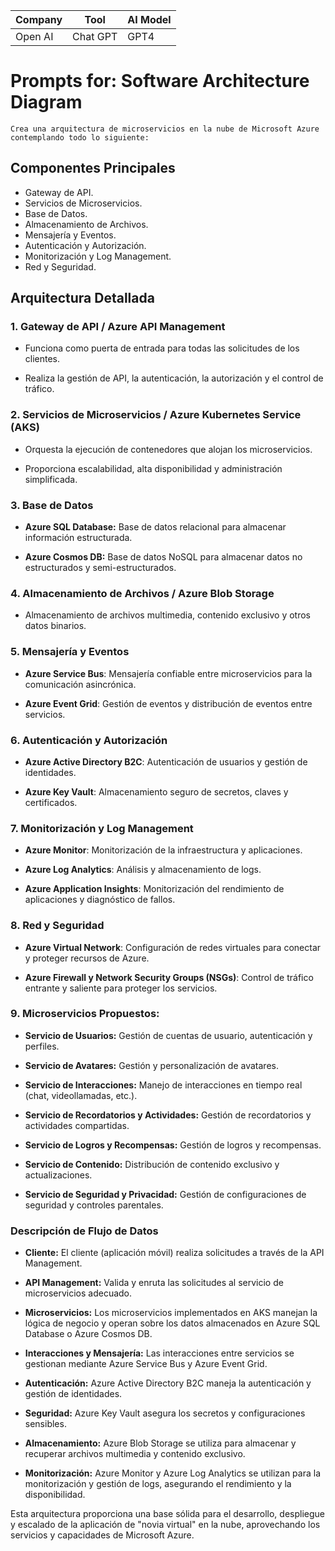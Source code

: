 | Company | Tool | AI Model |
|-----------|-----------|-----------|
| Open AI    | Chat GPT    | GPT4    |

# Prompts for: Software Architecture Diagram

    Crea una arquitectura de microservicios en la nube de Microsoft Azure contemplando todo lo siguiente:

## Componentes Principales

- Gateway de API.
- Servicios de Microservicios.
- Base de Datos.
- Almacenamiento de Archivos.
- Mensajería y Eventos.
- Autenticación y Autorización.
- Monitorización y Log Management.
- Red y Seguridad.

## Arquitectura Detallada

### 1. Gateway de API / Azure API Management

- Funciona como puerta de entrada para todas las solicitudes de los clientes.

- Realiza la gestión de API, la autenticación, la autorización y el control de tráfico.

### 2. Servicios de Microservicios / Azure Kubernetes Service (AKS)

- Orquesta la ejecución de contenedores que alojan los microservicios.

- Proporciona escalabilidad, alta disponibilidad y administración simplificada.

### 3. Base de Datos
    
- **Azure SQL Database:** Base de datos relacional para almacenar información estructurada.

- **Azure Cosmos DB:** Base de datos NoSQL para almacenar datos no estructurados y semi-estructurados.

### 4. Almacenamiento de Archivos / Azure Blob Storage

- Almacenamiento de archivos multimedia, contenido exclusivo y otros datos binarios.

### 5. Mensajería y Eventos

- **Azure Service Bus**: Mensajería confiable entre microservicios para la comunicación asincrónica.

- **Azure Event Grid**: Gestión de eventos y distribución de eventos entre servicios.

### 6. Autenticación y Autorización

- **Azure Active Directory B2C**: Autenticación de usuarios y gestión de identidades.

- **Azure Key Vault**: Almacenamiento seguro de secretos, claves y certificados.

### 7. Monitorización y Log Management

- **Azure Monitor**: Monitorización de la infraestructura y aplicaciones.

- **Azure Log Analytics**: Análisis y almacenamiento de logs.

- **Azure Application Insights**: Monitorización del rendimiento de aplicaciones y diagnóstico de fallos.

### 8. Red y Seguridad

- **Azure Virtual Network**: Configuración de redes virtuales para conectar y proteger recursos de Azure.

- **Azure Firewall y Network Security Groups (NSGs)**:  Control de tráfico entrante y saliente para proteger los servicios.

### 9. Microservicios Propuestos:

- **Servicio de Usuarios:** Gestión de cuentas de usuario, autenticación y perfiles.

- **Servicio de Avatares:** Gestión y personalización de avatares.

- **Servicio de Interacciones:** Manejo de interacciones en tiempo real (chat, videollamadas, etc.).

- **Servicio de Recordatorios y Actividades:** Gestión de recordatorios y actividades compartidas.

- **Servicio de Logros y Recompensas:** Gestión de logros y recompensas.

 - **Servicio de Contenido:** Distribución de contenido exclusivo y actualizaciones.

- **Servicio de Seguridad y Privacidad:** Gestión de configuraciones de seguridad y controles parentales.

### Descripción de Flujo de Datos

- **Cliente:** El cliente (aplicación móvil) realiza solicitudes a través de la API Management.

- **API Management:** Valida y enruta las solicitudes al servicio de microservicios adecuado.

- **Microservicios:** Los microservicios implementados en AKS manejan la lógica de negocio y operan sobre los datos almacenados en Azure SQL Database o Azure Cosmos DB.

- **Interacciones y Mensajería:** Las interacciones entre servicios se gestionan mediante Azure Service Bus y Azure Event Grid.

- **Autenticación:** Azure Active Directory B2C maneja la autenticación y gestión de identidades.

- **Seguridad:** Azure Key Vault asegura los secretos y configuraciones sensibles.

- **Almacenamiento:** Azure Blob Storage se utiliza para almacenar y recuperar archivos multimedia y contenido exclusivo.

- **Monitorización:** Azure Monitor y Azure Log Analytics se utilizan para la monitorización y gestión de logs, asegurando el rendimiento y la disponibilidad.

Esta arquitectura proporciona una base sólida para el desarrollo, despliegue y escalado de la aplicación de "novia virtual" en la nube, aprovechando los servicios y capacidades de Microsoft Azure.